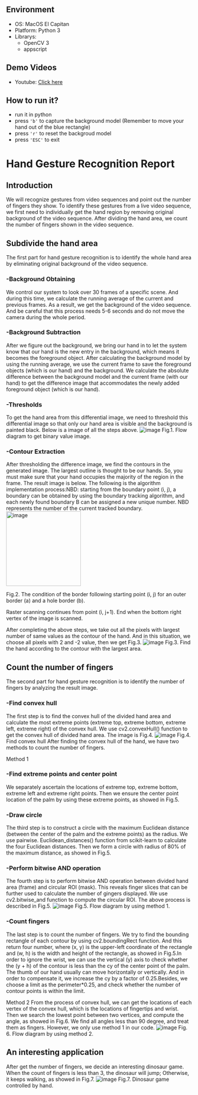 ## Environment
- OS: MacOS El Capitan
- Platform: Python 3
- Librarys: 
	- OpenCV 3
	- appscript

## Demo Videos
- Youtube: [Click here](https://youtu.be/gfTRi-CNw_o)

## How to run it?
- run it in python
- press `'b'` to capture the background model (Remember to move your hand out of the blue rectangle)
- press `'r'` to reset the backgroud model
- press `'ESC'` to exit

# Hand Gesture Recognition Report

## Introduction
We will recognize gestures from video sequences and point out the number of fingers they show. To identify these gestures from a live video sequence, we first need to individually get the hand region by removing original background of the video sequence. After dividing the hand area, we count the number of fingers shown in the video sequence. 

## Subdivide the hand area
The first part for hand gesture recognition is to identify the whole hand area by eliminating original background of the video sequence. 

### -Background Obtaining
We control our system to look over 30 frames of a specific scene. And during this time, we calculate the running average of the current and previous frames. As a result, we get the background of the video sequence. And be careful that this process needs 5-6 seconds and do not move the camera during the whole period. 

### -Background Subtraction
After we figure out the background, we bring our hand in to let the system know that our hand is the new entry in the background, which means it becomes the foreground object. After calculating the background model by using the running average, we use the current frame to save the foreground objects (which is our hand) and the background. We calculate the absolute difference between the background model and the current frame (with our hand) to get the difference image that accommodates the newly added foreground object (which is our hand). 

### -Thresholds
To get the hand area from this differential image, we need to threshold this differential image so that only our hand area is visible and the background is painted black. Below is a image of all the steps above. 
![image](https://user-images.githubusercontent.com/36163586/178886911-66b1985b-29c5-4991-b8ec-826a6cf17ccf.png)
Fig.1. Flow diagram to get binary value image.

### -Contour Extraction
After thresholding the difference image, we find the contours in the generated image. The largest outline is thought to be our hands. So, you must make sure that your hand occupies the majority of the region in the frame. The result image is below. The following is the algorithm implementation process:NBD: starting from the boundary point (i, j), a boundary can be obtained by using the boundary tracking algorithm, and each newly found boundary B can be assigned a new unique number. NBD represents the number of the current tracked boundary.
<img width="202" alt="image" src="https://user-images.githubusercontent.com/36163586/178886943-e2eeb3fa-018f-4f42-b4fa-ade6a645668e.png">

Fig.2. The condition of the border following starting point (i, j) for an outer border (a) and a hole border (b). 


Raster scanning continues from point (i, j+1). End when the bottom right vertex of the image is scanned.

After completing the above steps, we take out all the pixels with largest number of same values as the contour of the hand. And in this situation, we choose all pixels with 2 and -2 value, then we get Fig.3. 
![image](https://user-images.githubusercontent.com/36163586/178886979-7b6b889c-9375-427f-9424-e873dc9e2680.png)
Fig.3. Find the hand according to the contour with the largest area. 

## Count the number of fingers
The second part for hand gesture recognition is to identify the number of fingers by analyzing the result image.

### -Find convex hull
The first step is to find the convex hull of the divided hand area and calculate the most extreme points (extreme top, extreme bottom, extreme left, extreme right) of the convex hull. We use cv2.convexHull() function to get the convex hull of divided hand area. The image is Fig.4. 
![image](https://user-images.githubusercontent.com/36163586/178887000-de765084-9028-413e-a020-3366b2a689cb.png)
Fig.4. Find convex hull
After finding the convex hull of the hand, we have two methods to count the number of fingers.

Method 1
### -Find extreme points and center point
We separately ascertain the locations of extreme top, extreme bottom, extreme left and extreme right points. Then we ensure the center point location of the palm by using these extreme points, as showed in Fig.5.

### -Draw circle
The third step is to construct a circle with the maximum Euclidean distance (between the center of the palm and the extreme points) as the radius. We use pairwise. Euclidean_distances() function from scikit-learn to calculate the four Euclidean distances. Then we form a circle with radius of 80% of the maximum distance, as showed in Fig.5.
 
### -Perform bitwise AND operation
The fourth step is to perform bitwise AND operation between divided hand area (frame) and circular ROI (mask). This reveals finger slices that can be further used to calculate the number of gingers displayed. We use cv2.bitwise_and function to compute the circular ROI. The above process is described in Fig.5.
![image](https://user-images.githubusercontent.com/36163586/178887020-ad18f062-5b4f-4e76-9edf-af905c61a943.png)
Fig.5. Flow diagram by using method 1.

### -Count fingers
The last step is to count the number of fingers. We try to find the bounding rectangle of each contour by using cv2.boundingRect function. And this return four number, where (x, y) is the upper-left coordinate of the rectangle and (w, h) is the width and height of the rectangle, as showed in Fig.5.In order to ignore the wrist, we can use the vertical (y) axis to check whether the (y + h) of the contour is less than the cy of the center point of the palm. The thumb of our hand usually can move horizontally or vertically. And in order to compensate it, we increase the cy by a factor of 0.25.Besides, we choose a limit as the perimeter*0.25, and check whether the number of contour points is within the limit. 

Method 2
From the process of convex hull, we can get the locations of each vertex of the convex hull, which is the locations of fingertips and wrist. Then we search the lowest point between two vertices, and compute the angle, as showed in Fig.6. We find all angles less than 90 degree, and treat them as fingers. However, we only use method 1 in our code. 
![image](https://user-images.githubusercontent.com/36163586/178887048-acee23d0-942d-404c-8953-195d0110ee37.png)
Fig. 6. Flow diagram by using method 2.

## An interesting application
After get the number of fingers, we decide an interesting dinosaur game. When the count of fingers is less than 3, the dinosaur will jump; Otherwise, it keeps walking, as showed in Fig.7. 
![image](https://user-images.githubusercontent.com/36163586/178887063-c03eda6b-4e21-40e2-b249-752314052cb5.png)
Fig.7. Dinosaur game controlled by hand.
